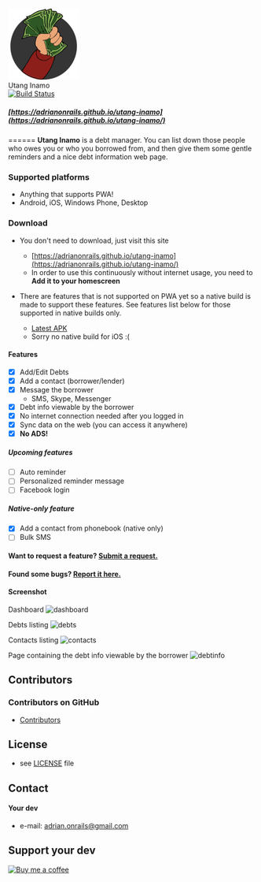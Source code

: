 ![logo](UI/resources/android/icon/drawable-xxhdpi-icon.png "logo")  
Utang Inamo  
[![Build Status](https://travis-ci.org/adrianonrails/utang-inamo.svg?branch=master)](https://travis-ci.org/adrianonrails/utang-inamo)
##### [https://adrianonrails.github.io/utang-inamo](https://adrianonrails.github.io/utang-inamo/)
======
**Utang Inamo** is a debt manager. You can list down those people who owes you or who you borrowed from, and then give them some gentle reminders and a nice debt information web page.

### Supported platforms
* Anything that supports PWA!
* Android, iOS, Windows Phone, Desktop

### Download
* You don't need to download, just visit this site
    - [https://adrianonrails.github.io/utang-inamo](https://adrianonrails.github.io/utang-inamo/)
    - In order to use this continuously without internet usage, you need to **Add it to your homescreen**

* There are features that is not supported on PWA yet so a native build is made to support these features. See features list below for those supported in native builds only.
    - [Latest APK](https://github.com/adrianonrails/utang-inamo/releases/download/v0.1.1/UtangInamo.apk)
    - Sorry no native build for iOS :(

#### Features
- [x] Add/Edit Debts
- [x] Add a contact (borrower/lender)
- [x] Message the borrower
    - SMS, Skype, Messenger
- [x] Debt info viewable by the borrower
- [x] No internet connection needed after you logged in
- [x] Sync data on the web (you can access it anywhere)
- [x] **No ADS!**
##### Upcoming features
- [ ] Auto reminder
- [ ] Personalized reminder message
- [ ] Facebook login
##### Native-only feature
- [x] Add a contact from phonebook (native only)
- [ ] Bulk SMS

#### Want to request a feature? [Submit a request.](https://github.com/adrianonrails/baruch/issues/new)
#### Found some bugs? [Report it here.](https://github.com/adrianonrails/baruch/issues/new)

#### Screenshot
Dashboard
![dashboard](https://user-images.githubusercontent.com/18593260/50537373-94735900-0b99-11e9-8ff3-9935bb5dc5a3.png "Dashboard")  

Debts listing
![debts](https://user-images.githubusercontent.com/18593260/50537390-de5c3f00-0b99-11e9-9e46-0187c621311f.png "Debts")  

Contacts listing
![contacts](https://user-images.githubusercontent.com/18593260/50537384-c1c00700-0b99-11e9-9829-677e7ca0c15e.png "Contacts")  

Page containing the debt info viewable by the borrower
![debtinfo](https://user-images.githubusercontent.com/18593260/50537208-eb782e80-0b97-11e9-994f-aec9ec490a07.png "Debt info viewable by borrower")


## Contributors

### Contributors on GitHub
* [Contributors](https://github.com/adrianonrails/utang-inamo/graphs/contributors)

## License 
* see [LICENSE](https://github.com/adrianonrails/utang-inamo/blob/master/LICENSE) file

## Contact
#### Your dev
* e-mail: adrian.onrails@gmail.com

## Support your dev
[![Buy me a coffee](https://az743702.vo.msecnd.net/cdn/kofi2.png?v=0)](https://ko-fi.com/S6S6EEF0)